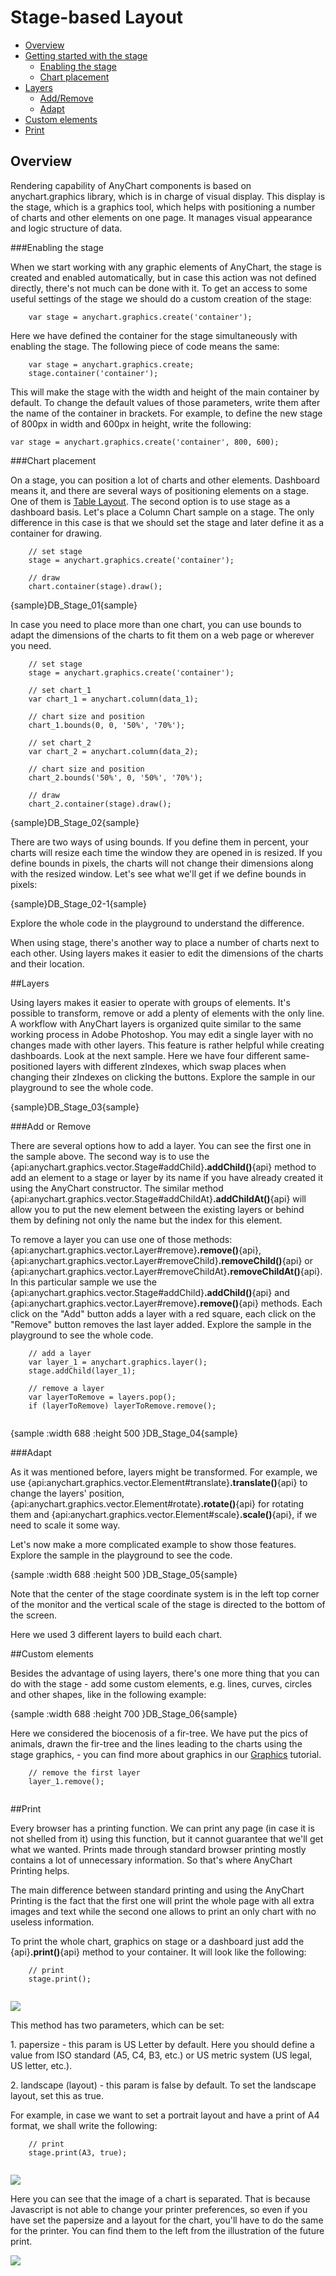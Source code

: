 # Stage-based Layout

* [Overview](#overview)
* [Getting started with the stage](#getting_started_with_the_stage)
  * [Enabling the stage](#enabling_the_stage)
  * [Chart placement](#chart_placement)
* [Layers](#layers)
  * [Add/Remove](#add_or_remove)
  * [Adapt](#adapt)
* [Custom elements](#custom_elements)
* [Print](#print)

  
## Overview

Rendering capability of AnyChart components is based on anychart.graphics library, which is in charge of visual display. This display is the stage, which is a graphics tool, which helps with positioning a number of charts and other elements on one page. 
It manages visual appearance and logic structure of data.

###Enabling the stage

When we start working with any graphic elements of AnyChart, the stage is created and enabled automatically, but in case this action was not defined directly, there's not much can be done with it.
To get an access to some useful settings of the stage we should do a custom creation of the stage:

```
	var stage = anychart.graphics.create('container');
```
Here we have defined the container for the stage simultaneously with enabling the stage. The following piece of code means the same:
```
	var stage = anychart.graphics.create;
	stage.container('container');
```

This will make the stage with the width and height of the main container by default. To change the default values of those parameters, write them after the name of the container in brackets. 
For example, to define the new stage of 800px in width and 600px in height, write the following:

```
var stage = anychart.graphics.create('container', 800, 600);
```

###Chart placement

On a stage, you can position a lot of charts and other elements. Dashboard means it, and there are several ways of positioning elements on a stage. 
One of them is [Table Layout](Table_Layout). The second option is to use stage as a dashboard basis.
Let's place a Column Chart sample on a stage. The only difference in this case is that we should set the stage and later define it as a container for drawing.

```
    // set stage
    stage = anychart.graphics.create('container');
	
	// draw
    chart.container(stage).draw();
```
{sample}DB\_Stage\_01{sample}


In case you need to place more than one chart, you can use bounds to adapt the dimensions of the charts to fit them on a web page or wherever you need.

```
    // set stage
    stage = anychart.graphics.create('container');
	
	// set chart_1
    var chart_1 = anychart.column(data_1);
	
	// chart size and position
	chart_1.bounds(0, 0, '50%', '70%');
	
	// set chart_2
    var chart_2 = anychart.column(data_2);
	
	// chart size and position
	chart_2.bounds('50%', 0, '50%', '70%');
  
	// draw
	chart_2.container(stage).draw();
```
{sample}DB\_Stage\_02{sample}

There are two ways of using bounds. If you define them in percent, your charts will resize each time the window they are opened in is resized. If you define bounds in pixels, the charts will not change their dimensions along with the resized window. Let's see what we'll get if we define bounds in pixels:

{sample}DB\_Stage\_02-1{sample}

Explore the whole code in the playground to understand the difference.


When using stage, there's another way to place a number of charts next to each other. Using layers makes it easier to edit the dimensions of the charts and their location.

##Layers

Using layers makes it easier to operate with groups of elements. It's possible to transform, remove or add a plenty of elements with the only line. 
A workflow with AnyChart layers is organized quite similar to the same working process in Adobe Photoshop. You may edit a single layer with no changes made with other layers. 
This feature is rather helpful while creating dashboards.
Look at the next sample. Here we have four different same-positioned layers with different zIndexes, which swap places when changing their zIndexes on clicking the buttons. 
Explore the sample in our playground to see the whole code.

{sample}DB\_Stage\_03{sample}

###Add or Remove

There are several options how to add a layer. You can see the first one in the sample above. The second way is to use the {api:anychart.graphics.vector.Stage#addChild}**.addChild()**{api} 
method to add an element to a stage or layer by its name if you have already created it using the AnyChart constructor. The similar method {api:anychart.graphics.vector.Stage#addChildAt}**.addChildAt()**{api} 
will allow you to put the new element between the existing layers or behind them by defining not only the name but the index for this element.


To remove a layer you can use one of those methods: {api:anychart.graphics.vector.Layer#remove}**.remove()**{api}, {api:anychart.graphics.vector.Layer#removeChild}**.removeChild()**{api} or {api:anychart.graphics.vector.Layer#removeChildAt}**.removeChildAt()**{api}.
In this particular sample we use the {api:anychart.graphics.vector.Stage#addChild}**.addChild()**{api} and {api:anychart.graphics.vector.Layer#remove}**.remove()**{api} methods. 
Each click on the "Add" button adds a layer with a red square, each click on the "Remove" button removes the last layer added. Explore the sample in the playground to see the whole code.

```
	// add a layer
	var layer_1 = anychart.graphics.layer();
    stage.addChild(layer_1); 
	
	// remove a layer
    var layerToRemove = layers.pop();
    if (layerToRemove) layerToRemove.remove();
	
```
{sample :width 688 :height 500 }DB\_Stage\_04{sample}

###Adapt

As it was mentioned before, layers might be transformed. For example, we use {api:anychart.graphics.vector.Element#translate}**.translate()**{api}
 to change the layers' position, {api:anychart.graphics.vector.Element#rotate}**.rotate()**{api} 
for rotating them and {api:anychart.graphics.vector.Element#scale}**.scale()**{api},
 if we need to scale it some way.
 
 Let's now make a more complicated example to show those features. Explore the sample in the playground to see the code.
 
{sample :width 688 :height 500 }DB\_Stage\_05{sample}

Note that the center of the stage coordinate system is in the left top corner of the monitor and the vertical scale of the stage is directed to the bottom of the screen.

Here we used 3 different layers to build each chart.

##Custom elements

Besides the advantage of using layers, there's one more thing that you can do with the stage - add some custom elements, e.g. lines, curves, circles and other shapes, like in the following example:

{sample :width 688 :height 700 }DB\_Stage\_06{sample}

Here we considered the biocenosis of a fir-tree. We have put the pics of animals, drawn the fir-tree and the lines leading to the charts using the stage graphics, - you can find more about graphics in our [Graphics](../Graphics/Basics) tutorial.
 
```
	// remove the first layer
    layer_1.remove();
	
```

##Print

Every browser has a printing function. We can print any page (in case it is not shelled from it) using this function, but it cannot guarantee that we'll get what we wanted. 
Prints made through standard browser printing mostly contains a lot of unnecessary information. So that's where AnyChart Printing helps.

The main difference between standard printing and using the AnyChart Printing is the fact that the first one will print the whole page with all extra images and text while the second one
allows to print an only chart with no useless information. 

To print the whole chart, graphics on stage or a dashboard just add the {api}**.print()**{api} method to your container. It will look like the following:

```
	// print
    stage.print();
	
```

![]("http://sh.uploads.ru/Juq80.jpg")

This method has two parameters, which can be set:
<p>1. papersize - this param is US Letter by default. Here you should define a value from ISO standard (A5, C4, B3, etc.) or US metric system (US legal, US letter, etc.).  </p>
<p>2. landscape (layout) - this param is false by default. To set the landscape layout, set this as true.</p>
For example, in case we want to set a portrait layout and have a print of A4 format, we shall write the following:

```
	// print
    stage.print(A3, true);
	
```
![]("http://sg.uploads.ru/tAucr.jpg")

Here you can see that the image of a chart is separated. That is because Javascript is not able to change your printer preferences, 
so even if you have set the papersize and a layout for the chart, you'll have to do the same for the printer. You can find them to the left from the illustration of the future print.

![]("http://sh.uploads.ru/GxuPW.jpg")

